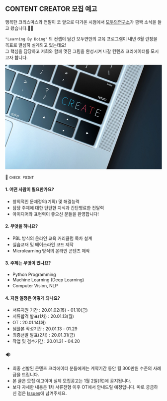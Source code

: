 
## CONTENT CREATOR 모집 예고

행복한 크리스마스와 연말이 코 앞으로 다가온 시점에서 [모두의연구소](https://home.modulabs.co.kr/)가 깜짝 소식을 들고 왔습니다.🎅🎁

`"Learning By Doing"` 의 컨셉이 담긴 모두연만의 교육 프로그램이 내년 6월 런칭을 목표로 열심히 설계되고 있는데요!<br>
그 핵심을 담당하고 저희와 함께 멋진 그림을 완성시켜 나갈 컨텐츠 크리에이터를 모시고자 합니다.

![Alt text](/create.jpg)

🔽 `CHECK POINT`


#### **1. 어떤 사람이 필요한가요?**
 - 창의적인 문제정의(기획) 및 해결능력
 - 담당 주제에 대한 탄탄한 지식과 간단명료한 전달력
 - 아이디어와 표현력이 좋으신 분들을 환영합니다!

#### **2. 무엇을 하나요?**
 - PBL 방식의 온라인 교육 커리큘럼 목차 설계
 - 실습교재 및 베이스라인 코드 제작
 - Microlearning 방식의 온라인 콘텐츠 제작
　
#### **3. 주제는 무엇이 있나요?**
 - Python Programming
 - Machine Learning (Deep Learning)
 - Computer Vision, NLP
　
#### **4. 지원 일정은 어떻게 되나요?**
 - 서류지원 기간 : 20.01.02(목) - 01.10(금)
 - 서류합격 발표(1차) : 20.01.13(월)
 - OT : 20.01.14(화)
 - 샘플본 작성기간 : 20.01.13 - 01.29
 - 최종선발 발표(2차) : 20.01.31(금)
 - 작업 및 검수기간 : 20.01.31 - 04.20
　
### 🔉
 - 최종 선발된 콘텐츠 크리에이터 분들에게는 계약기간 동안 월 300만원 수준의 사례금을 드립니다.
 - 본 글은 모집 예고이며 실제 모집공고는 1월 2일(목)에 공지됩니다. 
 - 보다 자세한 내용은 1차 서류전형 이후 OT에서 안내드릴 예정입니다. 따로 궁금하신 점은 [Issues](https://github.com/jahyeha/MODULABS-ai-contentcreators/issues)에 남겨주세요.
